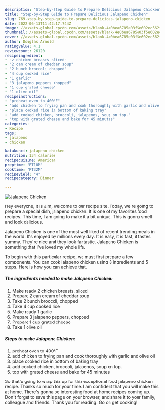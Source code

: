 ```yaml
---
description: "Step-by-Step Guide to Prepare Delicious Jalapeno Chicken"
title: "Step-by-Step Guide to Prepare Delicious Jalapeno Chicken"
slug: 769-step-by-step-guide-to-prepare-delicious-jalapeno-chicken
date: 2022-06-13T11:42:17.744Z
image: //assets-global.cpcdn.com/assets/blank-4e0bea6785e03f5e602ec562f230caae08da540cada707380b4fe1bbebba43da.png
thumbnail: //assets-global.cpcdn.com/assets/blank-4e0bea6785e03f5e602ec562f230caae08da540cada707380b4fe1bbebba43da.png
cover: //assets-global.cpcdn.com/assets/blank-4e0bea6785e03f5e602ec562f230caae08da540cada707380b4fe1bbebba43da.png
author: Douglas Arnold
ratingvalue: 4.1
reviewcount: 26120
recipeingredient:
- "2 chicken breasts sliced"
- "2 can cream of cheddar soup"
- "2 bunch broccoli chopped"
- "4 cup cooked rice"
- "1 garlic"
- "3 jalapeno peppers chopped"
- "1 cup grated cheese"
- "1 olive oil"
recipeinstructions:
- "preheat oven to 400°F"
- "add chicken to frying pan and cook thoroughly with garlic and olive oil"
- "place cooked rice in bottom of baking tray"
- "add cooked chicken, broccoli, jalapenos, soup on top."
- "top with grated cheese and bake for 45 minutes"
categories:
- Recipe
tags:
- jalapeno
- chicken

katakunci: jalapeno chicken 
nutrition: 134 calories
recipecuisine: American
preptime: "PT10M"
cooktime: "PT32M"
recipeyield: "4"
recipecategory: Dinner

---
```



![Jalapeno Chicken](//assets-global.cpcdn.com/assets/blank-4e0bea6785e03f5e602ec562f230caae08da540cada707380b4fe1bbebba43da.png)

Hey everyone, it is Jim, welcome to our recipe site. Today, we're going to prepare a special dish, jalapeno chicken. It is one of my favorites food recipes. This time, I am going to make it a bit unique. This is gonna smell and look delicious.

Jalapeno Chicken is one of the most well liked of recent trending meals in the world. It's enjoyed by millions every day. It is easy, it is fast, it tastes yummy. They're nice and they look fantastic. Jalapeno Chicken is something that I've loved my whole life.




To begin with this particular recipe, we must first prepare a few components. You can cook jalapeno chicken using 8 ingredients and 5 steps. Here is how you can achieve that.

<!--inarticleads1-->

##### The ingredients needed to make Jalapeno Chicken:

1. Make ready 2 chicken breasts, sliced
1. Prepare 2 can cream of cheddar soup
1. Take 2 bunch broccoli, chopped
1. Take 4 cup cooked rice
1. Make ready 1 garlic
1. Prepare 3 jalapeno peppers, chopped
1. Prepare 1 cup grated cheese
1. Take 1 olive oil




<!--inarticleads2-->

##### Steps to make Jalapeno Chicken:

1. preheat oven to 400°F
1. add chicken to frying pan and cook thoroughly with garlic and olive oil
1. place cooked rice in bottom of baking tray
1. add cooked chicken, broccoli, jalapenos, soup on top.
1. top with grated cheese and bake for 45 minutes




So that's going to wrap this up for this exceptional food jalapeno chicken recipe. Thanks so much for your time. I am confident that you will make this at home. There's gonna be interesting food at home recipes coming up. Don't forget to save this page on your browser, and share it to your family, colleague and friends. Thank you for reading. Go on get cooking!
